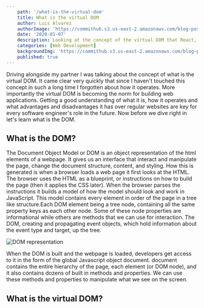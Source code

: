 ```yaml
---
    path: '/what-is-the-virtual-dom'
    title: What is the virtual DOM
    author: Luis Alvarez
    authorImage: 'https://commithub.s3.us-east-2.amazonaws.com/blog-posts/author/luis.jpg'
    date: '2020-01-07'
    description: Looking at the concept of the virtual DOM that React, Vue and many frameworks and libraries use
    categories: [Web Development]
    backgroundImg: 'https://commithub.s3.us-east-2.amazonaws.com/blog-posts/beginners-guide-to-vim/vim-terminal.png'
    published: true
---
```


Driving alongside my partner I was talking about the concept of what is the virtual DOM. It came clear very quickly that since I haven't touched
this concept in such a long time I forgotten about how it operates. More importantly the virtual DOM is becoming the norm for building web applications.
Getting a good understanding of what it is, how it operates and what advantages and disadvantages it has over regular websites are key for every software
engineer's role in the future. Now before we dive right in let's learn what is the DOM.

## What is the DOM?

The Document Object Model or DOM is an object representation of the html elements of a webpage. It gives us an interface that interact and manipulate the page, change the document structure,
content, and styling. How this is generated is when a browser loads a web page it first looks at the HTML. The browser uses the HTML as a blueprint, or instructions on how to build the page
(then it applies the CSS later). When the browser parses the instructions it builds a model of how the model should look and work in JavaScript. This model contains every element
in order of the page in a tree like structure.Each DOM element being a tree node, containing all the same property keys as each other node.
Some of these node properties are informational while others are methods that we can use for interaction. The DOM, creating and propagating event objects, which hold information
about the event type and target, up the tree.

<img class="section-jumbo" src="https://commithub.s3.us-east-2.amazonaws.com/blog-posts/what-is-the-virtual-dom/dom.jpg" alt="DOM representation" />

When the DOM is built and the webpage is loaded, developers get access to it in the form of the global Javascript object document. document contains the entire hierarchy of
the page, each element (or DOM node), and it also contains dozens of built in methods and properties. We can use these methods and properties to manipulate what we see on the screen.

## What is the virtual DOM?
